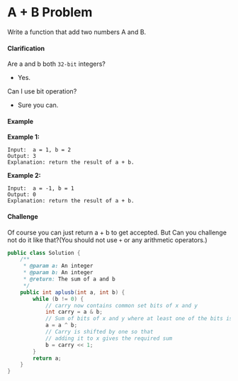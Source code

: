 # A + B Problem

Write a function that add two numbers A and B.

#### Clarification

Are a and b both `32-bit` integers?

* Yes.

Can I use bit operation?

* Sure you can.

#### Example

**Example 1:**

```
Input:  a = 1, b = 2
Output: 3	
Explanation: return the result of a + b.
```

**Example 2:**

```
Input:  a = -1, b = 1
Output: 0	
Explanation: return the result of a + b.
```

#### Challenge

Of course you can just return a + b to get accepted. But Can you challenge not do it like that?(You should not use `+` or any arithmetic operators.)

```java
public class Solution {
    /**
     * @param a: An integer
     * @param b: An integer
     * @return: The sum of a and b 
     */
    public int aplusb(int a, int b) {
        while (b != 0) {
            // carry now contains common set bits of x and y  
            int carry = a & b;  
            // Sum of bits of x and y where at least one of the bits is not set  
            a = a ^ b;  
            // Carry is shifted by one so that 
            // adding it to x gives the required sum  
            b = carry << 1; 
        }
        return a;
    }
}
```
